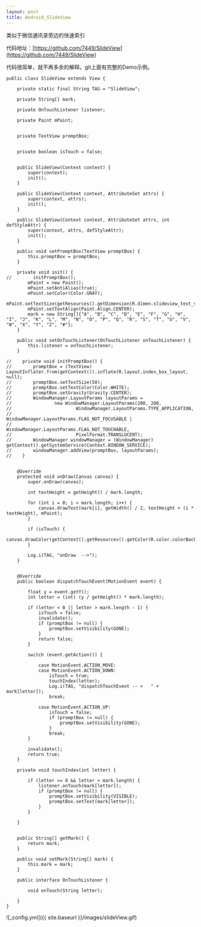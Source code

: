 ```yaml
---
layout: post
title: Android_SlideView
---
```


类似于微信通讯录旁边的快速索引

代码地址：[https://github.com/7449/SlideView](https://github.com/7449/SlideView)

代码很简单，就不再多余的解释。git上面有完整的Demo示例。

	public class SlideView extends View {
	
	    private static final String TAG = "SlideView";
	
	    private String[] mark;
	
	    private OnTouchListener listener;
	
	    private Paint mPaint;
	
	
	    private TextView promptBox;
	
	
	    private boolean isTouch = false;
	
	
	    public SlideView(Context context) {
	        super(context);
	        init();
	    }
	
	    public SlideView(Context context, AttributeSet attrs) {
	        super(context, attrs);
	        init();
	    }
	
	    public SlideView(Context context, AttributeSet attrs, int defStyleAttr) {
	        super(context, attrs, defStyleAttr);
	        init();
	    }
	
	    public void setPromptBox(TextView promptBox) {
	        this.promptBox = promptBox;
	    }
	
	    private void init() {
	//        initPromptBox();
	        mPaint = new Paint();
	        mPaint.setAntiAlias(true);
	        mPaint.setColor(Color.GRAY);
	        mPaint.setTextSize(getResources().getDimension(R.dimen.slideview_text_size));
	        mPaint.setTextAlign(Paint.Align.CENTER);
	        mark = new String[]{"A", "B", "C", "D", "E", "F", "G", "H", "I", "J", "K", "L", "M", "N", "O", "P", "Q", "R", "S", "T", "U", "V", "W", "X", "Y", "Z", "#"};
	    }
	
	    public void setOnTouchListener(OnTouchListener onTouchListener) {
	        this.listener = onTouchListener;
	    }
	
	//    private void initPromptBox() {
	//        promptBox = (TextView) LayoutInflater.from(getContext()).inflate(R.layout.index_box_layout, null);
	//        promptBox.setTextSize(50);
	//        promptBox.setTextColor(Color.WHITE);
	//        promptBox.setGravity(Gravity.CENTER);
	//        WindowManager.LayoutParams layoutParams =
	//                new WindowManager.LayoutParams(200, 200,
	//                        WindowManager.LayoutParams.TYPE_APPLICATION,
	//                        WindowManager.LayoutParams.FLAG_NOT_FOCUSABLE |
	//                                WindowManager.LayoutParams.FLAG_NOT_TOUCHABLE,
	//                        PixelFormat.TRANSLUCENT);
	//        WindowManager windowManager = (WindowManager) getContext().getSystemService(Context.WINDOW_SERVICE);
	//        windowManager.addView(promptBox, layoutParams);
	//    }
	
	
	    @Override
	    protected void onDraw(Canvas canvas) {
	        super.onDraw(canvas);
	
	        int textHeight = getHeight() / mark.length;
	
	        for (int i = 0; i < mark.length; i++) {
	            canvas.drawText(mark[i], getWidth() / 2, textHeight + (i * textHeight), mPaint);
	        }
	
	        if (isTouch) {
	            canvas.drawColor(getContext().getResources().getColor(R.color.colorBackgound));
	        }
	
	        Log.i(TAG, "onDraw  -->");
	    }
	
	
	    @Override
	    public boolean dispatchTouchEvent(MotionEvent event) {
	
	        float y = event.getY();
	        int letter = (int) (y / getHeight() * mark.length);
	
	        if (letter < 0 || letter > mark.length - 1) {
	            isTouch = false;
	            invalidate();
	            if (promptBox != null) {
	                promptBox.setVisibility(GONE);
	            }
	            return false;
	        }
	
	        switch (event.getAction()) {
	
	            case MotionEvent.ACTION_MOVE:
	            case MotionEvent.ACTION_DOWN:
	                isTouch = true;
	                touchIndex(letter);
	                Log.i(TAG, "dispatchTouchEvent -- >   " + mark[letter]);
	                break;
	
	            case MotionEvent.ACTION_UP:
	                isTouch = false;
	                if (promptBox != null) {
	                    promptBox.setVisibility(GONE);
	                }
	                break;
	        }
	
	        invalidate();
	        return true;
	    }
	
	    private void touchIndex(int letter) {
	
	        if (letter >= 0 && letter < mark.length) {
	            listener.onTouch(mark[letter]);
	            if (promptBox != null) {
	                promptBox.setVisibility(VISIBLE);
	                promptBox.setText(mark[letter]);
	            }
	        }
	
	    }
	
	
	    public String[] getMark() {
	        return mark;
	    }
	
	    public void setMark(String[] mark) {
	        this.mark = mark;
	    }
	
	    public interface OnTouchListener {
	
	        void onTouch(String letter);
	
	    }
	}


![_config.yml]({{ site.baseurl }}/images/slideView.gif)